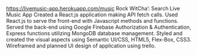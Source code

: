 
https://livemusic-app.herokuapp.com/music
Rock WitCha’: Search Live Music App
Created a React.js application making API fetch calls.
Used React.js to serve the front-end with Javascript methods and functions.
Served the back-end using Google Firebase Authorization & Authentication, Express functions utilizing MongoDB database management.
Styled and created the visual aspects using Semantic UI/CSS, HTML5, Flex-Box, CSS3.
Wireframed and planned UI design of application using trello.

